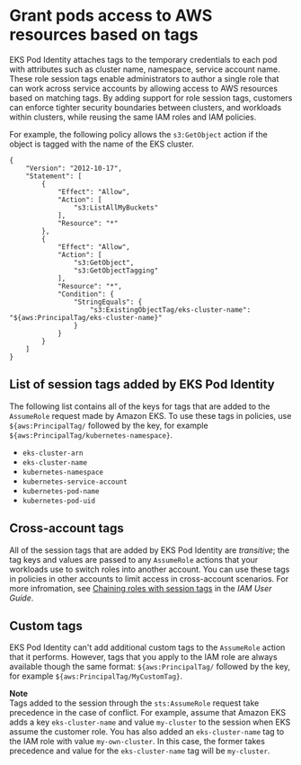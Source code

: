 # Grant pods access to AWS resources based on tags<a name="pod-id-abac"></a>

EKS Pod Identity attaches tags to the temporary credentials to each pod with attributes such as cluster name, namespace, service account name\. These role session tags enable administrators to author a single role that can work across service accounts by allowing access to AWS resources based on matching tags\. By adding support for role session tags, customers can enforce tighter security boundaries between clusters, and workloads within clusters, while reusing the same IAM roles and IAM policies\.

For example, the following policy allows the `s3:GetObject` action if the object is tagged with the name of the EKS cluster\.

```
{
    "Version": "2012-10-17",
    "Statement": [
        {
            "Effect": "Allow",
            "Action": [
                "s3:ListAllMyBuckets"
            ],
            "Resource": "*"
        },
        {
            "Effect": "Allow",
            "Action": [
                "s3:GetObject",
                "s3:GetObjectTagging"
            ],
            "Resource": "*",
            "Condition": {
                "StringEquals": {
                    "s3:ExistingObjectTag/eks-cluster-name": "${aws:PrincipalTag/eks-cluster-name}"
                }
            }
        }
    ]
}
```

## List of session tags added by EKS Pod Identity<a name="pod-id-abac-tags"></a>

The following list contains all of the keys for tags that are added to the `AssumeRole` request made by Amazon EKS\. To use these tags in policies, use `${aws:PrincipalTag/` followed by the key, for example `${aws:PrincipalTag/kubernetes-namespace}`\.
+ `eks-cluster-arn`
+ `eks-cluster-name`
+ `kubernetes-namespace`
+ `kubernetes-service-account`
+ `kubernetes-pod-name`
+ `kubernetes-pod-uid`

## Cross\-account tags<a name="pod-id-abac-chaining"></a>

All of the session tags that are added by EKS Pod Identity are *transitive*; the tag keys and values are passed to any `AssumeRole` actions that your workloads use to switch roles into another account\. You can use these tags in policies in other accounts to limit access in cross\-account scenarios\. For more infromation, see [Chaining roles with session tags](https://docs.aws.amazon.com/IAM/latest/UserGuide/id_session-tags.html#id_session-tags_role-chaining) in the *IAM User Guide*\.

## Custom tags<a name="pod-id-abac-custom-tags"></a>

EKS Pod Identity can't add additional custom tags to the `AssumeRole` action that it performs\. However, tags that you apply to the IAM role are always available though the same format: `${aws:PrincipalTag/` followed by the key, for example `${aws:PrincipalTag/MyCustomTag}`\.

**Note**  
Tags added to the session through the `sts:AssumeRole` request take precedence in the case of conflict\. For example, assume that Amazon EKS adds a key `eks-cluster-name` and value `my-cluster` to the session when EKS assume the customer role\. You has also added an `eks-cluster-name` tag to the IAM role with value `my-own-cluster`\. In this case, the former takes precedence and value for the `eks-cluster-name` tag will be `my-cluster`\.